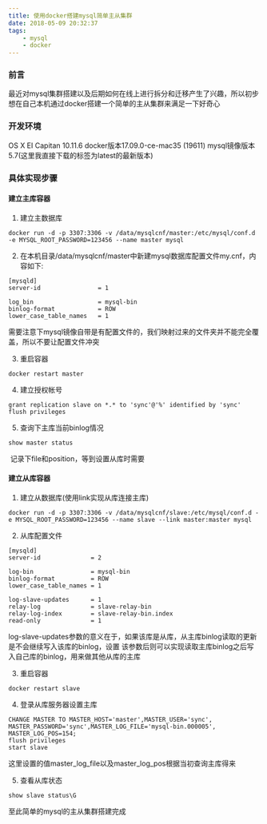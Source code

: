 ```yaml
---
title: 使用docker搭建mysql简单主从集群
date: 2018-05-09 20:32:37
tags:
	- mysql
	- docker
---
```

### 前言
最近对mysql集群搭建以及后期如何在线上进行拆分和迁移产生了兴趣，所以初步想在自己本机通过docker搭建一个简单的主从集群来满足一下好奇心

### 开发环境
OS X EI Capitan 10.11.6
docker版本17.09.0-ce-mac35 (19611)
mysql镜像版本5.7(这里我直接下载的标签为latest的最新版本)

### 具体实现步骤
#### 建立主库容器
1. 建立主数据库
```
docker run -d -p 3307:3306 -v /data/mysqlcnf/master:/etc/mysql/conf.d -e MYSQL_ROOT_PASSWORD=123456 --name master mysql
```

2. 在本机目录/data/mysqlcnf/master中新建mysql数据库配置文件my.cnf，内容如下:
```
[mysqld]
server-id                = 1

log_bin                  = mysql-bin
binlog-format            = ROW
lower_case_table_names   = 1
```
​	需要注意下mysql镜像自带是有配置文件的，我们映射过来的文件夹并不能完全覆盖，所以不要让配置文件冲突

3. 重启容器
```
docker restart master
```

4. 建立授权帐号
```
grant replication slave on *.* to 'sync'@'%' identified by 'sync'
flush privileges
```

5. 查询下主库当前binlog情况
```
show master status
```
​	记录下file和position，等到设置从库时需要

#### 建立从库容器
1. 建立从数据库(使用link实现从库连接主库)
```
docker run -d -p 3307:3306 -v /data/mysqlcnf/slave:/etc/mysql/conf.d -e MYSQL_ROOT_PASSWORD=123456 --name slave --link master:master mysql
```

2. 从库配置文件
```
[mysqld]
server-id              = 2

log-bin                = mysql-bin
binlog-format          = ROW
lower_case_table_names = 1

log-slave-updates      = 1
relay-log              = slave-relay-bin
relay-log-index        = slave-relay-bin.index
read-only              = 1
```
​	log-slave-updates参数的意义在于，如果该库是从库，从主库binlog读取的更新是不会继续写入该库的binlog，设置		该参数后则可以实现读取主库binlog之后写入自己库的binlog，用来做其他从库的主库

3. 重启容器
```
docker restart slave
```

4. 登录从库服务器设置主库
```
CHANGE MASTER TO MASTER_HOST='master',MASTER_USER='sync', MASTER_PASSWORD='sync',MASTER_LOG_FILE='mysql-bin.000005', MASTER_LOG_POS=154;
flush privileges
start slave
```
​	这里设置的值master_log_file以及master_log_pos根据当初查询主库得来	

5. 查看从库状态
```
show slave status\G
```



至此简单的mysql的主从集群搭建完成




